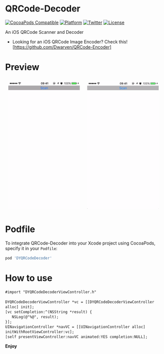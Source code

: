 # QRCode-Decoder

[![CocoaPods Compatible](https://img.shields.io/cocoapods/v/DYQRCodeDecoder.svg)](https://img.shields.io/cocoapods/v/DYQRCodeDecoder.svg)
[![Platform](https://img.shields.io/cocoapods/p/DYQRCodeDecoder.svg)](http://cocoadocs.org/docsets/DYQRCodeDecoder)
[![Twitter](https://img.shields.io/badge/twitter-@DwarvenYang-blue.svg)](http://twitter.com/DwarvenYang)
[![License](https://img.shields.io/github/license/Dwarven/QRCode-Encoder.svg)](https://img.shields.io/github/license/Dwarven/QRCode-Encoder)

An iOS QRCode Scanner and Decoder

 - Looking for an iOS QRCode Image Encoder? Check this! [https://github.com/Dwarven/QRCode-Encoder]

# Preview
<img src="https://raw.githubusercontent.com/Dwarven/QRCode-Decoder/master/FromCamera.gif" width="230" align="center" style="margin:10px">
<img src="https://raw.githubusercontent.com/Dwarven/QRCode-Decoder/master/FromImage.gif" width="230" align="center" style="margin:10px">

# Podfile
To integrate QRCode-Decoder into your Xcode project using CocoaPods, specify it in your `Podfile`:

```ruby
pod 'DYQRCodeDecoder'
```


# How to use

```obj-c
#import "DYQRCodeDecoderViewController.h"

DYQRCodeDecoderViewController *vc = [[DYQRCodeDecoderViewController alloc] init];
[vc setCompletion:^(NSString *result) {
   NSLog(@"%@", result);
}];
UINavigationController *navVC = [[UINavigationController alloc] initWithRootViewController:vc];
[self presentViewController:navVC animated:YES completion:NULL];

```
**Enjoy**

